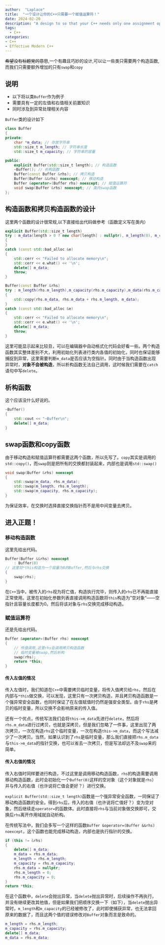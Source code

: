 ```yaml
---
author:  "Laplace" 
title:  "一个设计让你的C++只需要一个赋值运算符！"
date: 2024-02-20
description: "A design to so that your C++ needs only one assignment operator"
tags:
  - C++
categories:
- C++
- Effective Modern C++
---
```


~~希望没有标题党的意思~~,一个有趣且巧妙的设计,可以让一些类只需要两个构造函数,而我们只需要额外增加的只有`swap`和`copy`

<!--more-->

## 说明

+ 以下将以类`Buffer`作为例子
+ 需要具有一定的左值和右值相关前置知识
+ 同时涉及到异常处理相关内容

`Buffer`类的设计如下

```cpp
class Buffer
{
private:
    char *m_data; // 存放字符串
    std::size_t m_length; // 字符串长度
    std::size_t m_capacity; // 字符串的容量

public:
    explicit Buffer(std::size_t length); // 构造函数
    ~Buffer(); // 析构函数
    Buffer(const Buffer &rhs); // 拷贝构造
    Buffer(Buffer &&rhs) noexcept; // 移动构造
    Buffer &operator=(Buffer rhs) noexcept; // 赋值运算符
    void swap(Buffer &rhs) noexcept; // 类内swap函数
};
```

## 构造函数和拷贝构造函数的设计

这里两个函数的设计很常规,以下直接给出代码做参考（函数定义写在类内）

```cpp
explicit Buffer(std::size_t length)
try : m_data(length > 0 ? new char[length] : nullptr), m_length(0), m_capacity(length)
{ 
}
catch (const std::bad_alloc &e)
{
    std::cerr << "Failed to allocate memory\n";
    std::cerr << e.what() << '\n';
    delete[] m_data;
    throw;
}

Buffer(const Buffer &rhs)
try : m_length(rhs.m_length),m_capacity(rhs.m_capacity),m_data(rhs.m_capacity > 0 ? new char[rhs.m_capacity] : nullptr)
{
    std::copy(rhs.m_data, rhs.m_data + rhs.m_length, m_data);
}
catch (const std::bad_alloc &e)
{
    std::cerr << "Failed to allocate memory\n";
    std::cerr << e.what() << '\n';
    delete[] m_data;
    throw;
}
```

这里可能显示起来比较丑，可以在编辑器中自动格式化代码会好看一些。两个构造函数其实整体差别不大，利用初始化列表进行类内各值的初始化，同时也保证能够捕捉到异常，这里需要判断`m_data`是否应该为空指针。同时由于当构造函数出现异常时，**对象不会被构造**，所以析构函数无法自己调用，这时候我们需要在`catch`语句中写`delete`。

## 析构函数

这个应该没什么好说的。

```cpp
~Buffer()
{
    std::cout << "~Buffer\n";
    delete[] m_data;
}
```

## swap函数和copy函数

由于移动构造和赋值运算符都需要这两个函数，所以先写了。`copy`其实是调用的`std::copy()`，而`swap`则是把所有的交换都封装起来，内部也是调用`std::swap()`

```cpp
void swap(Buffer &rhs) noexcept
{
    std::swap(m_data, rhs.m_data);
    std::swap(m_length, rhs.m_length);
    std::swap(m_capacity, rhs.m_capacity);
}
```

为保证效率，在交换时选择直接交换指针而不是用中间变量去拷贝。

## 进入正题！

### 移动构造函数

这里先给出代码。

```cpp
Buffer(Buffer &&rhs) noexcept
    : Buffer(0)
// 这里将*this构造为一个容量为0的Buffer,然后与rhs交换
{
    swap(rhs);
}
```

在`C++`当中，被传入的`rhs`视为将亡值，构造执行完毕，则传入的`rhs`已不再能直接正常使用。这里在初始化参数列表直接调用构造函数将`this`构造为”空对象“——空指针且容量长度都为0。然后将该对象与`rhs`交换完成移动构造。

### 赋值运算符

还是先给出代码。

```cpp
Buffer &operator=(Buffer rhs) noexcept
{
    // 传值调用,这里rhs会调用拷贝构造函数
    // 临时变量被swap,然后析构
    swap(rhs);
    return *this;
}
```

#### 传入左值的情况

传入左值时，我们知道在`C++`中需要拷贝临时变量，将传入值拷贝给`rhs`，然后在内部与`*this`做交换，可以发现，这里只有一次拷贝构造，并且拷贝构造函数是一个强异常安全函数，也同时保证了在左值赋值时仍然是强安全类型。由于`rhs`是拷贝的临时变量，所以交换不会影响原来的传入值。

还有一个优点，传统写法我们会将`this->m_data`先进行`delete`，然后将`rhs.m_data`进行过拷贝，也就是深拷贝，但是我们忽略了一件事，这里出现了两次拷贝，一次在构造`rhs`这个临时变量，一次在构造`this->m_data`，而这个写法减少了一次拷贝。当然，如果认识到了`rhs`是临时变量，那么我们直接把`rhs.m_data`与`this->m_data`的指针交换，也可以省去一次拷贝，但是写法却远不及`swap`来的简单。

#### 传入右值的情况

传入右值时同样要进行构造，不过这里是调用移动构造函数，`rhs`的构造需要调用移动构造函数，此时会初始化一个`Buffer(0)`这样的空对象（这个对象就是`rhs`）并与传入的右值（也许说将亡值会更好？）进行交换。

`explicit Buffer(std::size_t length)`函数是一个强异常安全函数，一同保证了移动构造函数的安全。得到`rhs`后，传入的右值（也许说将亡值好？）变为空对象，然后继续走`operator=`的函数体。此时直接将`rhs`与当前对象做交换即可，交换后`rhs`离开作用域就自动析构。

在传统写法中，我们会多写一个这样的函数`Buffer &operator=(Buffer &&rhs) noexcept`，这个函数也能完成移动构造，内部也是执行指针的交换。

```cpp
if (this != &rhs)
{
    delete[] m_data;
    m_data = rhs.m_data;
    m_length = rhs.m_length;
    m_capacity = rhs.m_capacity;
    rhs.m_data = nullptr;
    rhs.m_length = 0;
    rhs.m_capacity = 0;
}
return *this;
```

在这个函数中，`delete`会抛出异常，当`delete`抛出异常时，后续操作不再执行，并没有继续更改其他值，但是如果我们把顺序交换一下（如下），当`delete`抛出异常时，`m_length`和`m_capacity`的已经被修改了，此时即使捕获异常，也无法拿回原来的数据了，而且这两个值的错误修改对`Buffer`对象而言是致命的。

```cpp
m_length = rhs.m_length;
m_capacity = rhs.m_capacity;
delete[] m_data;
m_data = rhs.m_data;
```

